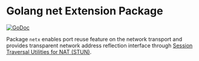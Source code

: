 # Golang net Extension Package

[![GoDoc](https://godoc.org/github.com/adzil/netx?status.svg)](https://github.com/adzil/netx)

Package `netx` enables port reuse feature on the network transport and provides
transparent network address reflection interface through
[Session Traversal Utilities for NAT (STUN)](https://tools.ietf.org/html/rfc5389).
